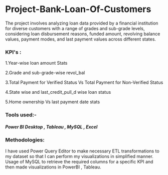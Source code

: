 # Project-Bank-Loan-Of-Customers

The project involves analyzing loan data provided by a financial institution for diverse customers with a range of grades and sub-grade levels, considering loan disbursement reasons, funded amount, revolving balance values, payment modes, and last payment values across different states.

### KPI's :

1.Year-wise loan amount Stats

2.Grade and sub-grade-wise revol_bal

3.Total Payment for Verified Status Vs Total Payment for Non-Verified Status

4.State wise and last_credit_pull_d wise loan status

5.Home ownership Vs last payment date stats






### Tools used:-

##### Power BI Desktop , Tableau , MySQL , Excel


### Methodologies: 
I have used Power Query Editor to make necessary ETL transformations to my dataset so that I can perform my visualizations in simplified manner. Usage of MySQL to retrieve the required columns for a specific KPI and then made visualizations in PowerBI , Tableau.


